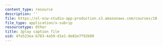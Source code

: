 ```yaml
---
content_type: resource
description: ''
file: https://ol-ocw-studio-app-production.s3.amazonaws.com/courses/18-01sc-single-variable-calculus-fall-2010/4fe523eab7834a59d1e1de82e7f92b09_XRkgBWbWvg4.srt
file_type: application/x-subrip
resourcetype: Other
title: 3play caption file
uid: 4fe523ea-b783-4a59-d1e1-de82e7f92b09
---
```

